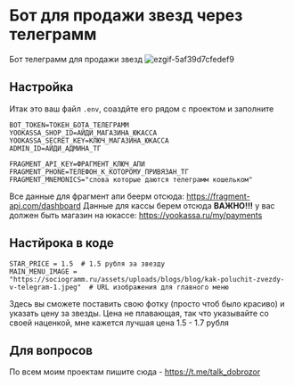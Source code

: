 # Бот для продажи звезд через телеграмм
Бот телеграмм для продажи звезд
![ezgif-5af39d7cfedef9](https://github.com/user-attachments/assets/212eebe7-ef0e-481c-9d0a-9d1b2adf29ea)

## Настройка
Итак это ваш файл `.env`, соаздйте его рядом с проектом и заполните

    BOT_TOKEN=ТОКЕН_БОТА_ТЕЛЕГРАММ
    YOOKASSA_SHOP_ID=АЙДИ_МАГАЗИНА_ЮКАССА
    YOOKASSA_SECRET_KEY=КЛЮЧ_МАГАЗИНА_ЮКАССА
    ADMIN_ID=АЙДИ_АДМИНА_ТГ
    
    FRAGMENT_API_KEY=ФРАГМЕНТ_КЛЮЧ_АПИ
    FRAGMENT_PHONE=ТЕЛЕФОН_К_КОТОРОМУ_ПРИВЯЗАН_ТГ
    FRAGMENT_MNEMONICS="слова которые даются телеграмм кошельком"

Все данные для фрагмент апи беерм отсюда: https://fragment-api.com/dashboard
Данные для кассы берем отсюда **ВАЖНО!!!** 
у вас должен быть магазин на юкассе: https://yookassa.ru/my/payments

## Настйрока в коде
    STAR_PRICE = 1.5  # 1.5 рубля за звезду
    MAIN_MENU_IMAGE = "https://sociogramm.ru/assets/uploads/blogs/blog/kak-poluchit-zvezdy-v-telegram-1.jpeg"  # URL изображения для главного меню

Здесь вы сможете поставить свою фотку (просто чтоб было красиво) и указать цену за звезды. Цена не плавающая, так что указывайте со своей наценкой, мне кажется лучшая цена 1.5 - 1.7 рубля

## Для вопросов
По всем моим проектам пишите сюда - https://t.me/talk_dobrozor
